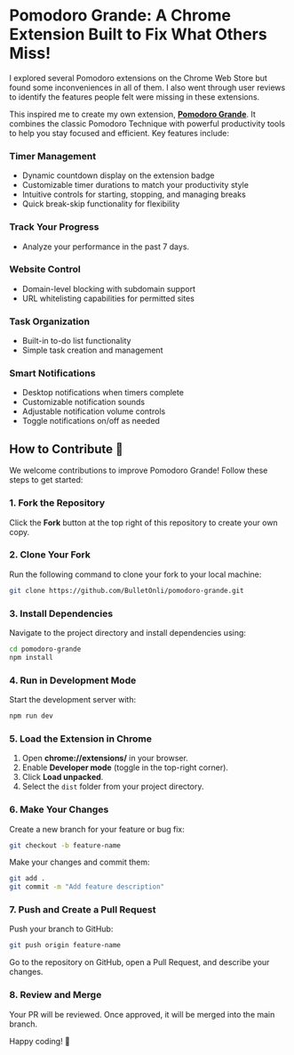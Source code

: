 # **Pomodoro Grande**: A Chrome Extension Built to Fix What Others Miss!

I explored several Pomodoro extensions on the Chrome Web Store but found some inconveniences in all of them. I also went through user reviews to identify the features people felt were missing in these extensions.

This inspired me to create my own extension, [**Pomodoro Grande**](https://chromewebstore.google.com/detail/pomodoro-grande/hmkklgcpkihbecjbohepediganhefdof). It combines the classic Pomodoro Technique with powerful productivity tools to help you stay focused and efficient. Key features include:

### Timer Management

- Dynamic countdown display on the extension badge
- Customizable timer durations to match your productivity style
- Intuitive controls for starting, stopping, and managing breaks
- Quick break-skip functionality for flexibility

### Track Your Progress

- Analyze your performance in the past 7 days.

### Website Control

- Domain-level blocking with subdomain support
- URL whitelisting capabilities for permitted sites

### Task Organization

- Built-in to-do list functionality
- Simple task creation and management

### Smart Notifications

- Desktop notifications when timers complete
- Customizable notification sounds
- Adjustable notification volume controls
- Toggle notifications on/off as needed

## How to Contribute 🚀

We welcome contributions to improve Pomodoro Grande! Follow these steps to get started:

### 1. Fork the Repository

Click the **Fork** button at the top right of this repository to create your own copy.

### 2. Clone Your Fork

Run the following command to clone your fork to your local machine:

```sh
git clone https://github.com/BulletOnli/pomodoro-grande.git
```

### 3. Install Dependencies

Navigate to the project directory and install dependencies using:

```sh
cd pomodoro-grande
npm install
```

### 4. Run in Development Mode

Start the development server with:

```sh
npm run dev
```

### 5. Load the Extension in Chrome

1. Open **chrome://extensions/** in your browser.
2. Enable **Developer mode** (toggle in the top-right corner).
3. Click **Load unpacked**.
4. Select the `dist` folder from your project directory.

### 6. Make Your Changes

Create a new branch for your feature or bug fix:

```sh
git checkout -b feature-name
```

Make your changes and commit them:

```sh
git add .
git commit -m "Add feature description"
```

### 7. Push and Create a Pull Request

Push your branch to GitHub:

```sh
git push origin feature-name
```

Go to the repository on GitHub, open a Pull Request, and describe your changes.

### 8. Review and Merge

Your PR will be reviewed. Once approved, it will be merged into the main branch.

Happy coding! 🎯
